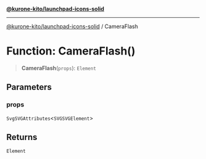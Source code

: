 [**@kurone-kito/launchpad-icons-solid**](../README.md)

***

[@kurone-kito/launchpad-icons-solid](../globals.md) / CameraFlash

# Function: CameraFlash()

> **CameraFlash**(`props`): `Element`

## Parameters

### props

`SvgSVGAttributes`\<`SVGSVGElement`\>

## Returns

`Element`
